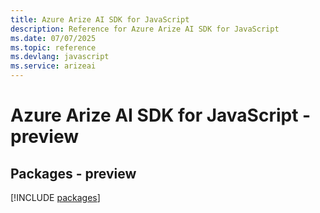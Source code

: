 ```yaml
---
title: Azure Arize AI SDK for JavaScript
description: Reference for Azure Arize AI SDK for JavaScript
ms.date: 07/07/2025
ms.topic: reference
ms.devlang: javascript
ms.service: arizeai
---
```

# Azure Arize AI SDK for JavaScript - preview
## Packages - preview
[!INCLUDE [packages](arize-ai-index.md)]